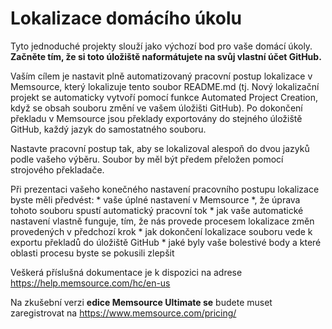 # Lokalizace domácího úkolu
Tyto jednoduché projekty slouží jako výchozí bod pro vaše domácí úkoly. **Začněte tím, že si toto úložiště naformátujete na svůj vlastní účet GitHub.**

Vaším cílem je nastavit plně automatizovaný pracovní postup lokalizace v Memsource, který lokalizuje tento soubor README.md (tj. Nový lokalizační projekt se automaticky vytvoří pomocí funkce Automated Project Creation, když se obsah souboru změní ve vašem úložišti GitHub). Po dokončení překladu v Memsource jsou překlady exportovány do stejného úložiště GitHub, každý jazyk do samostatného souboru.

Nastavte pracovní postup tak, aby se lokalizoval alespoň do dvou jazyků podle vašeho výběru. Soubor by měl být předem přeložen pomocí strojového překladače.

Při prezentaci vašeho konečného nastavení pracovního postupu lokalizace byste měli předvést: * vaše úplné nastavení v Memsource \*, že úprava tohoto souboru spustí automatický pracovní tok * jak vaše automatické nastavení vlastně funguje, tím, že nás provede procesem lokalizace změn provedených v předchozí krok * jak dokončení lokalizace souboru vede k exportu překladů do úložiště GitHub * jaké byly vaše bolestivé body a které oblasti procesu byste se pokusili zlepšit

Veškerá příslušná dokumentace je k dispozici na adrese https://help.memsource.com/hc/en-us

Na zkušební verzi **edice Memsource Ultimate se** budete muset zaregistrovat na https://www.memsource.com/pricing/


